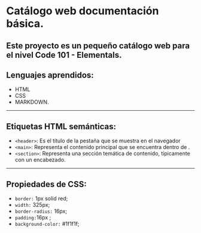 # Catálogo web documentación básica.

Este proyecto es un pequeño catálogo web para el nivel Code 101 - Elementals.
---
## Lenguajes aprendidos:

- HTML
- CSS
- MARKDOWN.
---
## Etiquetas HTML semánticas:

- `<header>`: Es el título de la pestaña que se muestra en el navegador
- `<main>`: Representa el contenido principal que se encuentra dentro de  <body>.
- `<section>`: Representa una sección temática de contenido, típicamente con un encabezado.

---

## Propiedades de CSS:
- `border:` 1px solid red;
- `width:` 325px;
- `border-radius:` 16px;
- `padding:`16px ;
- `background-color:` #1f1f1f;